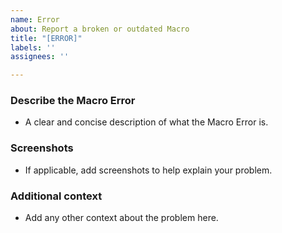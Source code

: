 ```yaml
---
name: Error
about: Report a broken or outdated Macro
title: "[ERROR]"
labels: ''
assignees: ''

---
```


### Describe the Macro Error
 - A clear and concise description of what the Macro Error is.

### Screenshots
 - If applicable, add screenshots to help explain your problem.

### Additional context
 - Add any other context about the problem here.
